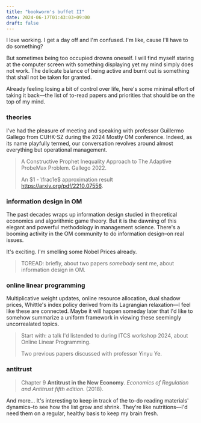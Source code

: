 ```yaml
---
title: "bookworm's buffet II"
date: 2024-06-17T01:43:03+09:00
draft: false
---
```


I love working. I get a day off and I'm confused. I'm like, cause I'll have to do something?

But sometimes being too occupied drowns oneself. I will find myself staring at the computer screen with something displaying yet my mind simply does not work. The delicate balance of being active and burnt out is something that shall not be taken for granted.

Already feeling losing a bit of control over life, here's some minimal effort of taking it back––the list of to-read papers and priorities that should be on the top of my mind.

### theories

I've had the pleasure of meeting and speaking with professor Guillermo Gallego from CUHK-SZ during the 2024 Mostly OM conference. Indeed, as its name playfully termed, our conversation revolves around almost everything but operational management.

> A Constructive Prophet Inequality Approach to The Adaptive ProbeMax Problem. Gallego 2022.
>
> An $1 - \frac1e$ approximation result https://arxiv.org/pdf/2210.07556.

### information design in OM

The past decades wraps up information design studied in theoretical economics and algorithmic game theory. But it is the dawning of this elegant and powerful methodology in management science. There's a booming activity in the OM community to do information design–on real issues.

It's exciting. I'm smelling some Nobel Prices already.

> TOREAD: briefly, about two papers *somebody* sent me, about information design in OM.

### online linear programming

Multiplicative weight updates, online resource allocation, dual shadow prices, Whittle's index policy derived from its Lagrangian relaxation––I feel like these are connected. Maybe it will happen someday later that I'd like to somehow summarize a uniform framework in viewing these seemingly uncorrealated topics.

> Start with: a talk I'd listended to during ITCS workshop 2024, about Online Linear Programming. 
>
> Two previous papers discussed with professor Yinyu Ye.

### antitrust

> Chapter 9 **Antitrust in the New Economy**. *Economics of Regulation and Antitrust fifth edition*. (2018).

And more... It's interesting to keep in track of the to-do reading materials' dynamics–to see how the list grow and shrink. They're like nutritions––I'd need them on a regular, healthy basis to keep my brain fresh.
